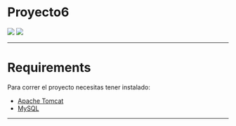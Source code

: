 # Proyecto6

![](https://img.shields.io/badge/Project%20Version-0.0.1-brightgreen) ![](https://img.shields.io/badge/node-%3E=%2016.0.0-brightgreen)

---

# Requirements

Para correr el proyecto necesitas tener instalado:

- [Apache Tomcat](https://tomcat.apache.org/download-90.cgi)
- [MySQL](https://dev.mysql.com/downloads/installer/)

---

